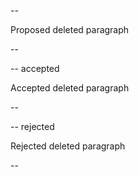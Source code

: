 --

Proposed deleted paragraph

--

-- accepted

Accepted deleted paragraph

--

-- rejected

Rejected deleted paragraph

--